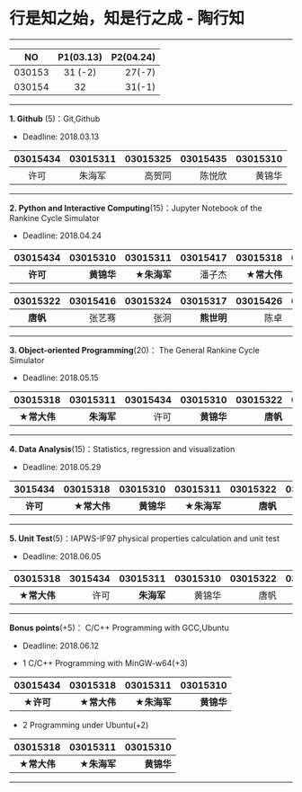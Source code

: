 # 行是知之始，知是行之成 - 陶行知

---
|  NO    | P1(03.13) | P2(04.24) | 
|:------:|:---------:|----------:|
| 030153 |  31 (-2)  |  27(-7)  |
| 030154 |  32       |  31(-1)   |
---

**1. Github** (5)：Git,Github

* Deadline: 2018.03.13

|03015434 |03015311 | 03015325 | 03015435 |03015310  |
|:-------:|:-------:|---------:|---------:|---------:|
| 许可    |  朱海军  |  高贺同  |  陈悦欣   | 黄锦华   |
---

**2. Python and Interactive Computing**(15)：Jupyter Notebook of the Rankine Cycle Simulator 

* Deadline: 2018.04.24


|03015434 |03015310    | 03015311   | 03015417 | 03015318   | 03015435 | 03015414  | 03015325  |03015329|
|:-------:|-----------:|-----------:|---------:|-----------:|---------:|----------:|----------:|------:|
| **许可**    | **黄锦华**  | **★朱海军** |  潘子杰   | **★常大伟** | 陈悦欣  | 王瑄     | 高贺同     | 蒋铮   | 

| 03015322 |03015416 | 03015324 |03015317   | 03015426 | 03015309 |03015407 | 03015304 |
|:---------:|-------:|---------:|---------:|--------:|---------:|----------:|----------:|
| **唐帆** |  张艺骞  | 张泂     | **熊世明** |  陈卓  | 胡胤博    | 马皋      | **王凤霞**  |
---

**3. Object-oriented Programming**(20)： The General Rankine Cycle Simulator

* Deadline: 2018.05.15

| 03015318  | 03015311  | 03015434  |03015310   | 03015322  | 03015435 |03015317 |　03015309　| 03015407 | 
|:--------:| -----------:|---------:|----------:|----------:|---------:|--------:|----------:|---------:|
| **★常大伟**  | **朱海军** | 许可   | **黄锦华** | **唐帆**  | **陈悦欣**   | **熊世明** |　**胡胤博** | 马皋  |
---

**4. Data Analysis**(15)：Statistics, regression and visualization

* Deadline: 2018.05.29


|3015434   | 03015318 |03015310      |  03015311   | 03015322  | 03015435 |
|:--------:| --------:|-------------:|------------:|---------:|-----------:|
| **许可** | **★常大伟** | **黄锦华** | **★朱海军** | **唐帆**  | **★陈悦欣**  |
---

**5. Unit Test**(5)：IAPWS-IF97 physical properties calculation and unit test  

* Deadline: 2018.06.05

| 03015318      |3015434   | 03015311   | 03015310 |03015322 | 03015435 |
|:------------:| --------:|-----------:|----------:|--------:|-----------:|
| **★常大伟**  | 许可   |  **朱海军** | 黄锦华      | 唐帆       | **陈悦欣**  |
---

**Bonus points**(+5)： C/C++ Programming with GCC,Ubuntu  

* Deadline: 2018.06.12

* 1 C/C++ Programming with MinGW-w64(+3) 

| 03015434  | 03015318    | 03015311   |03015310 |
|:--------:| ------------:|----------:|---------:|
| **★许可**  | **★常大伟**  |**★朱海军** | **黄锦华** |

* 2 Programming under Ubuntu(+2)   

|  03015318  | 03015311 | 03015310 |
|:----------:|---------:|---------:|
| **★常大伟**  |**★朱海军** | **黄锦华** |

---